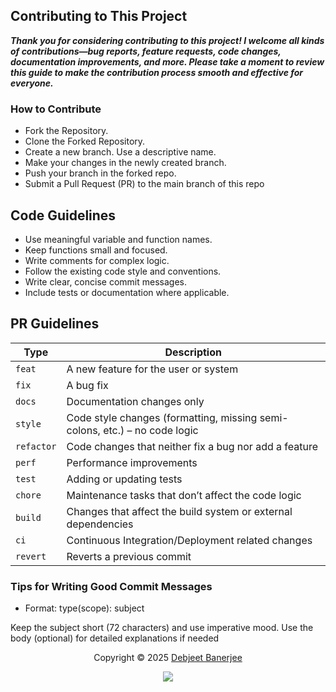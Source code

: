 ## Contributing to This Project

***Thank you for considering contributing to this project! I welcome all kinds of contributions—bug reports, feature requests, code changes, documentation improvements, and more.
Please take a moment to review this guide to make the contribution process smooth and effective for everyone.***

### How to Contribute
* Fork the Repository.
* Clone the Forked Repository.
* Create a new branch. Use a descriptive name.
* Make your changes in the newly created branch.
* Push your branch in the forked repo.
* Submit a Pull Request (PR) to the main branch of this repo

## Code Guidelines
* Use meaningful variable and function names.
* Keep functions small and focused.
* Write comments for complex logic.
* Follow the existing code style and conventions.
* Write clear, concise commit messages.
* Include tests or documentation where applicable.

## PR Guidelines
| Type       | Description                                                                |
| ---------- | -------------------------------------------------------------------------- |
| `feat`     | A new feature for the user or system                                       |
| `fix`      | A bug fix                                                                  |
| `docs`     | Documentation changes only                                                 |
| `style`    | Code style changes (formatting, missing semi-colons, etc.) – no code logic |
| `refactor` | Code changes that neither fix a bug nor add a feature                      |
| `perf`     | Performance improvements                                                   |
| `test`     | Adding or updating tests                                                   |
| `chore`    | Maintenance tasks that don’t affect the code logic                         |
| `build`    | Changes that affect the build system or external dependencies              |
| `ci`       | Continuous Integration/Deployment related changes                          |
| `revert`   | Reverts a previous commit                                                  |
 
### Tips for Writing Good Commit Messages
* Format: type(scope): subject

Keep the subject short (72 characters) and use imperative mood. Use the body (optional) for detailed explanations if needed

<p align="center">Copyright &copy; 2025 <a href="https://github.com/mintRaven-05" target="_blank">Debjeet Banerjee</a>
<p align="center"><a href="https://github.com/mintRaven-05/NullSwitch/blob/main/LICENSE"><img src="https://img.shields.io/static/v1.svg?style=for-the-badge&label=License&message=MIT&logoColor=d9e0ee&colorA=363a4f&colorB=b7bdf8"/></a></p>
